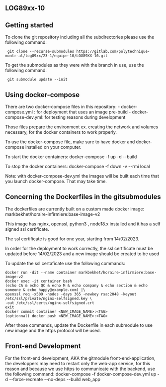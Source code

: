 ## LOG89xx-10

## Getting started

To clone the git repository including all the subdirectories please use the following command:

	 git clone --recurse-submodules https://gitlab.com/polytechnique-montr-al/log89xx/23-1/equipe-10/LOG89XX-10.git

To get the submodules as they were with the branch in use, use the following command:

	 git submodule update --init

## Using docker-compose

There are two docker-compose files in this repository:
	- docker-compose.yml : for deployment that uses an image pre-build
	- docker-compose-dev.yml: for testing reasons during development

Those files prepare the environment ex. creating the network and volumes necessary,
for the docker containers to work properly.

To use the docker-compose file, make sure to have docker and docker-compose installed on your computer.

To start the docker containers:
	 docker-compose -f <docker-compose-filename> up -d --build

To stop the docker containers:
	 docker-compose -f <docker-compose-filename> down -v --rmi local


Note: with docker-compose-dev.yml the images will be built each time that you launch docker-compose.
That may take time.

## Concerning the Dockerfiles in the gitsubmodules
The dockerfiles are currently built on a custom made docker image: 
markbekhet/horaire-infirmiere:base-image-v2

This image has nginx, openssl, python3 , node18.x installed and it has a self signed ssl certificate.

The ssl certificate is good for one year, starting from 14/02/2023.

In order for the deployment to work correctly, the ssl certificate must be updated before 14/02/2023 and
a new image should be created to be used

To update the ssl certaficate use the following commands:

	docker run -dit --name container markbekhet/horaire-infirmiere:base-image-v2
	docker exec -it container bash
	(echo CA & echo QC & echo M & echo company & echo section & echo someone & echo happy@example.com) |\
	openssl req -x509 -nodes -days 365 -newkey rsa:2048 -keyout /etc/ssl/private/nginx-selfsigned.key \
	-out /etc/ssl/certs/nginx-selfsigned.crt
	exit
	docker commit container <NEW_IMAGE_NAME>:<TAG>
	(optionnal) docker push <NEW_IMAGE_NAME>:<TAG>

After those commands, update the Dockerfile in each submodule to use new image and the https protocol will be used.

## Front-end Development
For the front-end development, AKA the gitmodule front-end-application, the developpers may need to restart
only the web-app service, for this reason and because we use https to communicate with the backend,
use the following command:
	docker-compose -f docker-compose-dev.yml up -d --force-recreate --no-deps --build web_app
